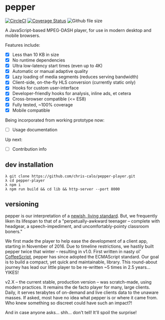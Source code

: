 # pepper

[![CircleCI](https://circleci.com/gh/vulcancreative/pepper-player.svg?style=shield&circle-token=0c5dc10e0b028da9d6e882f19944f7fd21ae318c)](https://circleci.com/gh/vulcancreative/pepper-player)
[![Coverage Status](https://coveralls.io/repos/github/vulcancreative/pepper-player/badge.svg?branch=master&t=dP79wl)](https://coveralls.io/github/vulcancreative/pepper-player?branch=master)
![Github file size](http://shields.git.vulcanca.com/github/size/vulcancreative/pepper-player/lib/pepper.js.gz.svg)

A JavaScript-based MPEG-DASH player, for use in modern desktop and mobile
browsers.

Features include:

- [x] Less than 10 KB in size
- [x] No runtime dependencies
- [x] Ultra low-latency start times (even up to 4K)
- [x] Automatic or manual adaptive quality
- [x] Lazy loading of media segments (reduces serving bandwidth)
- [x] Client-side, on-the-fly HLS conversion (currently static only)
- [x] Hooks for custom user-interface
- [x] Developer-friendly hooks for analysis, inline ads, et cetera
- [x] Cross-browser compatible (<= ES8)
- [x] Fully tested, ~100% coverage
- [x] Mobile compatible

Being incorporated from working prototype now:
- [ ] Usage documentation

Up next:
- [ ] Contribution info

## dev installation
```
λ git clone https://github.com/chris-calo/pepper-player.git
λ cd pepper-player
λ npm i
λ npm run build && cd lib && http-server --port 8000
```

## versioning

pepper is our interpretation of a [newish, living standard](http://standards.iso.org/ittf/PubliclyAvailableStandards/c057623_ISO_IEC_23009-1_2012.zip). But, we frequently liken its lifespan to that of a "perpetually-awkward teenager – complete with headgear, a speech-impediment, and uncomfortably-pointy classroom boners."

We first made the player to help ease the development of a client app, starting in November of 2016. Due to timeline restrictions, we hastily built pepper twice that winter – resulting in v1.0. First written in nasty ol' [CoffeeScript](https://github.com/jashkenas/coffeescript), pepper has since adopted the ECMAScript standard. Our goal is to build a compact, yet quick and maintainable, library. This round-about journey has lead our little player to be re-written ~5 times in 2.5 years… YIKES!

v2.X – the current stable, production version – was scratch-made, using modern practices. It remains the de facto player for many, large clients. Daily, it serves terabytes of on-demand and live clients data to the unaware masses. If asked, most have no idea what pepper is or where it came from. Who knew something so discreet could have such an impact?!

And in case anyone asks… shh… don't tell! It'll spoil the surprise!
